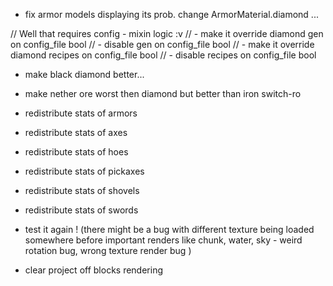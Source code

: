- fix armor models displaying its prob. change ArmorMaterial.diamond ...

// Well that requires config - mixin logic :v
// - make it override diamond gen on config_file bool
// - disable gen on config_file bool
// - make it override diamond recipes on config_file bool
// - disable recipes on config_file bool

- make black diamond better...
- make nether ore worst then diamond but better than iron switch-ro

- redistribute stats of armors
- redistribute stats of axes
- redistribute stats of hoes
- redistribute stats of pickaxes
- redistribute stats of shovels
- redistribute stats of swords

- test it again ! (there might be a bug with different texture being loaded somewhere before important renders 
like chunk, water, sky - weird rotation bug, wrong texture render bug )

- clear project off blocks rendering